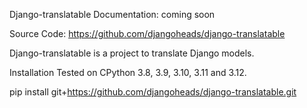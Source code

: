 Django-translatable
Documentation: coming soon

Source Code: https://github.com/djangoheads/django-translatable

Django-translatable is a project to translate Django models.

Installation
Tested on CPython 3.8, 3.9, 3.10, 3.11 and 3.12.

pip install git+https://github.com/djangoheads/django-translatable.git